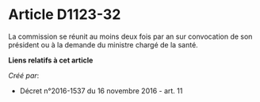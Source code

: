 # Article D1123-32

La commission se réunit au moins deux fois par an sur convocation de son président ou à la demande du ministre chargé de la
santé.

**Liens relatifs à cet article**

_Créé par_:

  - Décret n°2016-1537 du 16 novembre 2016 - art. 11
